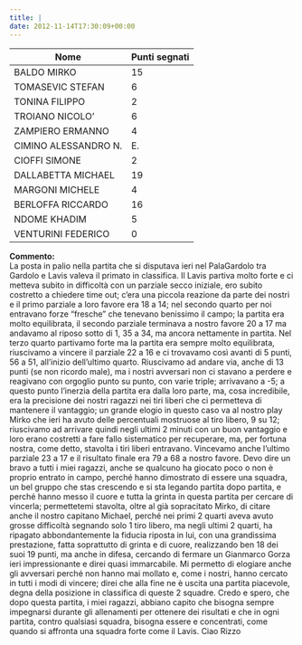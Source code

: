 ```yaml
---
title: |
date: 2012-11-14T17:30:09+00:00
---
```

| **Nome** | **Punti segnati** |
| -------- | ----------------- |
| BALDO MIRKO | 15 |
| TOMASEVIC STEFAN | 6 |
| TONINA FILIPPO | 2 |
| TROIANO NICOLO’ | 6 |
| ZAMPIERO ERMANNO | 4 |
| CIMINO ALESSANDRO N.| E. |
| CIOFFI SIMONE | 2 |
| DALLABETTA MICHAEL | 19 |
| MARGONI MICHELE | 4 |
| BERLOFFA RICCARDO | 16 |
| NDOME KHADIM | 5 |
| VENTURINI FEDERICO | 0 |

**Commento:**  
La posta in palio nella partita che si disputava ieri nel PalaGardolo tra Gardolo e Lavis valeva il primato in classifica. Il Lavis partiva molto forte e ci metteva subito in difficoltà con un parziale secco iniziale, ero subito costretto a chiedere time out; c’era una piccola reazione da parte dei nostri e il primo parziale a loro favore era 18 a 14; nel secondo quarto per noi entravano forze “fresche” che tenevano benissimo il campo; la partita era molto equilibrata, il secondo parziale terminava a nostro favore 20 a 17 ma andavamo al riposo sotto di 1, 35 a 34, ma ancora nettamente in partita. Nel terzo quarto partivamo forte ma la partita era sempre molto equilibrata, riuscivamo a vincere il parziale 22 a 16 e ci trovavamo così avanti di 5 punti, 56 a 51, all’inizio dell’ultimo quarto. Riuscivamo ad andare via, anche di 13 punti (se non ricordo male), ma i nostri avversari non ci stavano a perdere e reagivano con orgoglio punto su punto, con varie triple; arrivavano a -5; a questo punto l’inerzia della partita era dalla loro parte, ma, cosa incredibile, era la precisione dei nostri ragazzi nei tiri liberi che ci permetteva di mantenere il vantaggio; un grande elogio in questo caso va al nostro play Mirko che ieri ha avuto delle percentuali mostruose al tiro libero, 9 su 12; riuscivamo ad arrivare quindi negli ultimi 2 minuti con un buon vantaggio e loro erano costretti a fare fallo sistematico per recuperare, ma, per fortuna nostra, come detto, stavolta i tiri liberi entravano. Vincevamo anche l’ultimo parziale 23 a 17 e il risultato finale era 79 a 68 a nostro favore. Devo dire un bravo a tutti i miei ragazzi, anche se qualcuno ha giocato poco o non è proprio entrato in campo, perché hanno dimostrato di essere una squadra, un bel gruppo che stas crescendo e si sta legando partita dopo partita, e perché hanno messo il cuore e tutta la grinta in questa partita per cercare di vincerla; permettetemi stavolta, oltre al già sopracitato Mirko, di citare anche il nostro capitano Michael, perché nei primi 2 quarti aveva avuto grosse difficoltà segnando solo 1 tiro libero, ma negli ultimi 2 quarti, ha ripagato abbondantemente la fiducia riposta in lui, con una grandissima prestazione, fatta soprattutto di grinta e di cuore, realizzando ben 18 dei suoi 19 punti, ma anche in difesa, cercando di fermare un Gianmarco Gorza ieri impressionante e direi quasi immarcabile. Mi permetto di elogiare anche gli avversari perché non hanno mai mollato e, come i nostri, hanno cercato in tutti i modi di vincere; direi che alla fine ne è uscita una partita piacevole, degna della posizione in classifica di queste 2 squadre. Credo e spero, che dopo questa partita, i miei ragazzi, abbiano capito che bisogna sempre impegnarsi durante gli allenamenti per ottenere dei risultati e che in ogni partita, contro qualsiasi squadra, bisogna essere e concentrati, come quando si affronta una squadra forte come il Lavis. Ciao Rizzo